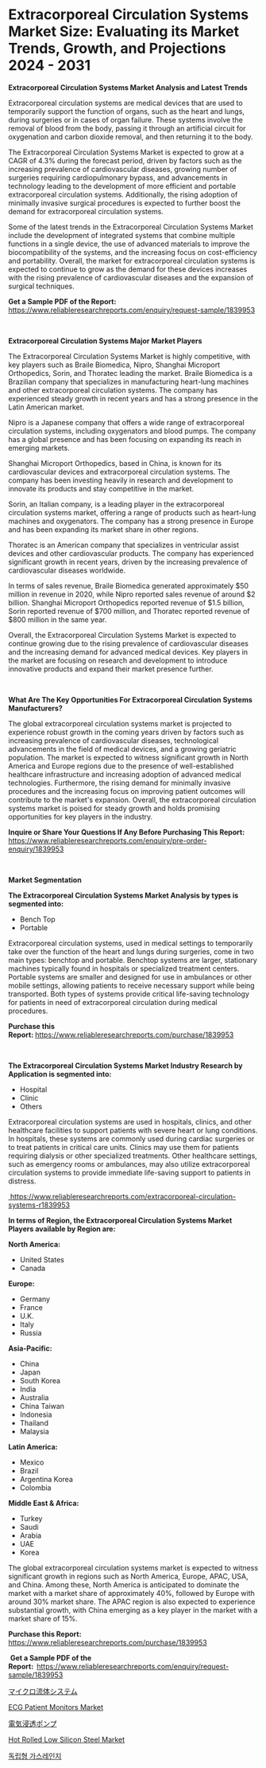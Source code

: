 <p><h1>Extracorporeal Circulation Systems Market Size: Evaluating its Market Trends, Growth, and Projections 2024 - 2031</h1></p><p><strong>Extracorporeal Circulation Systems Market Analysis and Latest Trends</strong></p>
<p><p>Extracorporeal circulation systems are medical devices that are used to temporarily support the function of organs, such as the heart and lungs, during surgeries or in cases of organ failure. These systems involve the removal of blood from the body, passing it through an artificial circuit for oxygenation and carbon dioxide removal, and then returning it to the body.</p><p>The Extracorporeal Circulation Systems Market is expected to grow at a CAGR of 4.3% during the forecast period, driven by factors such as the increasing prevalence of cardiovascular diseases, growing number of surgeries requiring cardiopulmonary bypass, and advancements in technology leading to the development of more efficient and portable extracorporeal circulation systems. Additionally, the rising adoption of minimally invasive surgical procedures is expected to further boost the demand for extracorporeal circulation systems.</p><p>Some of the latest trends in the Extracorporeal Circulation Systems Market include the development of integrated systems that combine multiple functions in a single device, the use of advanced materials to improve the biocompatibility of the systems, and the increasing focus on cost-efficiency and portability. Overall, the market for extracorporeal circulation systems is expected to continue to grow as the demand for these devices increases with the rising prevalence of cardiovascular diseases and the expansion of surgical techniques.</p></p>
<p><strong>Get a Sample PDF of the Report:&nbsp;</strong> <a href="https://www.reliableresearchreports.com/enquiry/request-sample/1839953">https://www.reliableresearchreports.com/enquiry/request-sample/1839953</a></p>
<p>&nbsp;</p>
<p><strong>Extracorporeal Circulation Systems Major Market Players</strong></p>
<p><p>The Extracorporeal Circulation Systems Market is highly competitive, with key players such as Braile Biomedica, Nipro, Shanghai Microport Orthopedics, Sorin, and Thoratec leading the market. Braile Biomedica is a Brazilian company that specializes in manufacturing heart-lung machines and other extracorporeal circulation systems. The company has experienced steady growth in recent years and has a strong presence in the Latin American market.</p><p>Nipro is a Japanese company that offers a wide range of extracorporeal circulation systems, including oxygenators and blood pumps. The company has a global presence and has been focusing on expanding its reach in emerging markets.</p><p>Shanghai Microport Orthopedics, based in China, is known for its cardiovascular devices and extracorporeal circulation systems. The company has been investing heavily in research and development to innovate its products and stay competitive in the market.</p><p>Sorin, an Italian company, is a leading player in the extracorporeal circulation systems market, offering a range of products such as heart-lung machines and oxygenators. The company has a strong presence in Europe and has been expanding its market share in other regions.</p><p>Thoratec is an American company that specializes in ventricular assist devices and other cardiovascular products. The company has experienced significant growth in recent years, driven by the increasing prevalence of cardiovascular diseases worldwide.</p><p>In terms of sales revenue, Braile Biomedica generated approximately $50 million in revenue in 2020, while Nipro reported sales revenue of around $2 billion. Shanghai Microport Orthopedics reported revenue of $1.5 billion, Sorin reported revenue of $700 million, and Thoratec reported revenue of $800 million in the same year.</p><p>Overall, the Extracorporeal Circulation Systems Market is expected to continue growing due to the rising prevalence of cardiovascular diseases and the increasing demand for advanced medical devices. Key players in the market are focusing on research and development to introduce innovative products and expand their market presence further.</p></p>
<p>&nbsp;</p>
<p><strong>What Are The Key Opportunities For Extracorporeal Circulation Systems Manufacturers?</strong></p>
<p><p>The global extracorporeal circulation systems market is projected to experience robust growth in the coming years driven by factors such as increasing prevalence of cardiovascular diseases, technological advancements in the field of medical devices, and a growing geriatric population. The market is expected to witness significant growth in North America and Europe regions due to the presence of well-established healthcare infrastructure and increasing adoption of advanced medical technologies. Furthermore, the rising demand for minimally invasive procedures and the increasing focus on improving patient outcomes will contribute to the market's expansion. Overall, the extracorporeal circulation systems market is poised for steady growth and holds promising opportunities for key players in the industry.</p></p>
<p><strong>Inquire or Share Your Questions If Any Before Purchasing This Report:</strong> <a href="https://www.reliableresearchreports.com/enquiry/pre-order-enquiry/1839953">https://www.reliableresearchreports.com/enquiry/pre-order-enquiry/1839953</a></p>
<p>&nbsp;</p>
<p><strong>Market Segmentation</strong></p>
<p><strong>The Extracorporeal Circulation Systems Market Analysis by types is segmented into:</strong></p>
<p><ul><li>Bench Top</li><li>Portable</li></ul></p>
<p><p>Extracorporeal circulation systems, used in medical settings to temporarily take over the function of the heart and lungs during surgeries, come in two main types: benchtop and portable. Benchtop systems are larger, stationary machines typically found in hospitals or specialized treatment centers. Portable systems are smaller and designed for use in ambulances or other mobile settings, allowing patients to receive necessary support while being transported. Both types of systems provide critical life-saving technology for patients in need of extracorporeal circulation during medical procedures.</p></p>
<p><strong>Purchase this Report:&nbsp;</strong><a href="https://www.reliableresearchreports.com/purchase/1839953">https://www.reliableresearchreports.com/purchase/1839953</a></p>
<p>&nbsp;</p>
<p><strong>The Extracorporeal Circulation Systems Market Industry Research by Application is segmented into:</strong></p>
<p><ul><li>Hospital</li><li>Clinic</li><li>Others</li></ul></p>
<p><p>Extracorporeal circulation systems are used in hospitals, clinics, and other healthcare facilities to support patients with severe heart or lung conditions. In hospitals, these systems are commonly used during cardiac surgeries or to treat patients in critical care units. Clinics may use them for patients requiring dialysis or other specialized treatments. Other healthcare settings, such as emergency rooms or ambulances, may also utilize extracorporeal circulation systems to provide immediate life-saving support to patients in distress.</p></p>
<p><a href="https://www.reliableresearchreports.com/extracorporeal-circulation-systems-r1839953">&nbsp;https://www.reliableresearchreports.com/extracorporeal-circulation-systems-r1839953</a></p>
<p><strong>In terms of Region, the Extracorporeal Circulation Systems Market Players available by Region are:</strong></p>
<p>
    <p> <strong> North America: </strong>
        <ul>
            <li>United States</li>
            <li>Canada</li>
        </ul>
        </p> 
    <p> <strong> Europe: </strong>
        <ul>
            <li>Germany</li>
            <li>France</li>
            <li>U.K.</li>
            <li>Italy</li>
            <li>Russia</li>
        </ul>
        </p> 
    <p> <strong> Asia-Pacific: </strong>
        <ul>
            <li>China</li>
            <li>Japan</li>
            <li>South Korea</li>
            <li>India</li>
            <li>Australia</li>
            <li>China Taiwan</li>
            <li>Indonesia</li>
            <li>Thailand</li>
            <li>Malaysia</li>
        </ul>
        </p> 
    <p> <strong> Latin America: </strong>
        <ul>
            <li>Mexico</li>
            <li>Brazil</li>
            <li>Argentina Korea</li>
            <li>Colombia</li>
        </ul>
        </p> 
    <p> <strong> Middle East & Africa: </strong>
        <ul>
            <li>Turkey</li>
            <li>Saudi</li>
            <li>Arabia</li>
            <li>UAE</li>
            <li>Korea</li>
        </ul>
    </p>
    </p>
<p><p>The global extracorporeal circulation systems market is expected to witness significant growth in regions such as North America, Europe, APAC, USA, and China. Among these, North America is anticipated to dominate the market with a market share of approximately 40%, followed by Europe with around 30% market share. The APAC region is also expected to experience substantial growth, with China emerging as a key player in the market with a market share of 15%.</p></p>
<p><strong>Purchase this Report: </strong><a href="https://www.reliableresearchreports.com/purchase/1839953">https://www.reliableresearchreports.com/purchase/1839953</a></p>
<p>&nbsp;<strong>Get a Sample PDF of the Report:&nbsp;&nbsp;</strong><a href="https://www.reliableresearchreports.com/enquiry/request-sample/1839953">https://www.reliableresearchreports.com/enquiry/request-sample/1839953</a></p>
<p><strong></strong></p>
<p><p><a href="https://github.com/ReyesKohler20231/Market-Research-Report-List-1/blob/main/930812351928.md">マイクロ流体システム</a></p><p><a href="https://github.com/Whitneyboyettebo9kiw7yr13/Market-Research-Report-List-2/blob/main/ecg-patient-monitors-market.md">ECG Patient Monitors Market</a></p><p><a href="https://github.com/adcxff01450218/Market-Research-Report-List-2/blob/main/736355051927.md">電気浸透ポンプ</a></p><p><a href="https://issuu.com/reportprime-2/docs/hot-rolled-low-silicon-steel-market-size-2030.pptx">Hot Rolled Low Silicon Steel Market</a></p><p><a href="https://github.com/Elenrrera7685/Market-Research-Report-List-1/blob/main/979756947230.md">독립형 가스레인지</a></p></p>